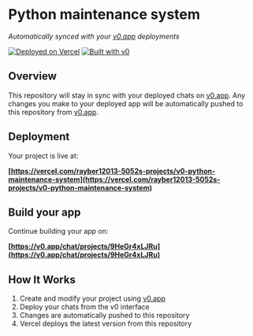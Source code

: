 # Python maintenance system

*Automatically synced with your [v0.app](https://v0.app) deployments*

[![Deployed on Vercel](https://img.shields.io/badge/Deployed%20on-Vercel-black?style=for-the-badge&logo=vercel)](https://vercel.com/rayber12013-5052s-projects/v0-python-maintenance-system)
[![Built with v0](https://img.shields.io/badge/Built%20with-v0.app-black?style=for-the-badge)](https://v0.app/chat/projects/9HeGr4xLJRu)

## Overview

This repository will stay in sync with your deployed chats on [v0.app](https://v0.app).
Any changes you make to your deployed app will be automatically pushed to this repository from [v0.app](https://v0.app).

## Deployment

Your project is live at:

**[https://vercel.com/rayber12013-5052s-projects/v0-python-maintenance-system](https://vercel.com/rayber12013-5052s-projects/v0-python-maintenance-system)**

## Build your app

Continue building your app on:

**[https://v0.app/chat/projects/9HeGr4xLJRu](https://v0.app/chat/projects/9HeGr4xLJRu)**

## How It Works

1. Create and modify your project using [v0.app](https://v0.app)
2. Deploy your chats from the v0 interface
3. Changes are automatically pushed to this repository
4. Vercel deploys the latest version from this repository
